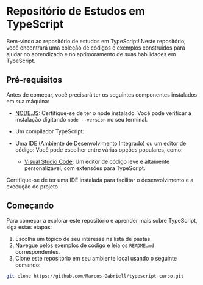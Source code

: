 # Repositório de Estudos em TypeScript


Bem-vindo ao repositório de estudos em TypeScript! Neste repositório, você encontrará uma coleção de códigos e exemplos construídos para ajudar no aprendizado e no aprimoramento de suas habilidades em TypeScript.


## Pré-requisitos


Antes de começar, você precisará ter os seguintes componentes instalados em sua máquina:

- [NODE.JS](https://nodejs.org/en/download): Certifique-se de ter o node instalado. Você pode verificar a instalação digitando `node --version` no seu terminal.
- Um compilador TypeScript: 
- Uma IDE (Ambiente de Desenvolvimento Integrado) ou um editor de código: Você pode escolher entre várias opções populares, como:

  - [Visual Studio Code](https://code.visualstudio.com/download): Um editor de código leve e altamente personalizável, com extensões para TypeScript.

Certifique-se de ter uma  IDE  instalada para facilitar o desenvolvimento e a execução do projeto.

## Começando



Para começar a explorar este repositório e aprender mais sobre TypeScript, siga estas etapas:



1. Escolha um tópico de seu interesse na lista de pastas.
2. Navegue pelos exemplos de código e leia os `README.md` correspondentes.
3. Clone este repositório em seu ambiente local usando o seguinte comando:

```bash
git clone https://github.com/Marcos-Gabriell/typescript-curso.git





